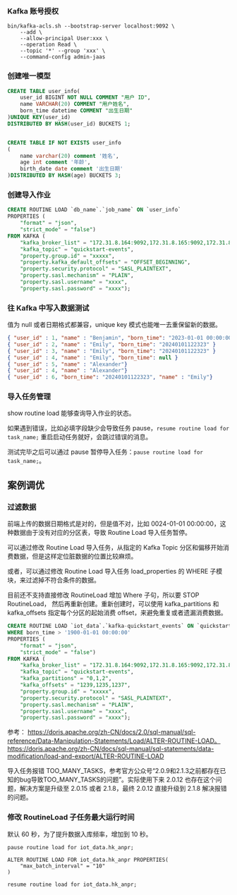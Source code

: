 
### Kafka 账号授权
```
bin/kafka-acls.sh --bootstrap-server localhost:9092 \
	--add \
	--allow-principal User:xxx \
	--operation Read \
	--topic '*' --group 'xxx' \
	--command-config admin-jaas 
```

### 创建唯一模型
```sql
CREATE TABLE user_info(
    user_id BIGINT NOT NULL COMMENT "用户 ID",
    name VARCHAR(20) COMMENT "用户姓名",
    born_time datetime COMMENT "出生日期"
)UNIQUE KEY(user_id)
DISTRIBUTED BY HASH(user_id) BUCKETS 1;


CREATE TABLE IF NOT EXISTS user_info  
(  
	name varchar(20) comment '姓名',
	age int comment '年龄',
	birth_date date comment '出生日期'
)DISTRIBUTED BY HASH(age) BUCKETS 3;
```

### 创建导入作业
```sql
CREATE ROUTINE LOAD `db_name`.`job_name` ON `user_info`
PROPERTIES (
    "format" = "json",
    "strict_mode" = "false")
FROM KAFKA (
    "kafka_broker_list" = "172.31.8.164:9092,172.31.8.165:9092,172.31.8.166:9092",
    "kafka_topic" = "quickstart-events",
    "property.group.id" = "xxxxx",
    "property.kafka_default_offsets" = "OFFSET_BEGINNING",
    "property.security.protocol" = "SASL_PLAINTEXT",
    "property.sasl.mechanism" = "PLAIN",
    "property.sasl.username" = "xxxx",
    "property.sasl.password" = "xxxx");
```

### 往 Kafka 中写入数据测试
值为 null 或者日期格式都兼容，unique key 模式也能唯一去重保留新的数据。
```json
{ "user_id" : 1, "name" : "Benjamin", "born_time": "2023-01-01 00:00:00" }
{ "user_id" : 2, "name" : "Emily", "born_time": "20240101122323" }
{ "user_id" : 3, "name" : "Emily", "born_time": "20240101122323" }
{ "user_id" : 4, "name" : "Emily", "born_time": null }
{ "user_id" : 5, "name" : "Alexander"}
{ "user_id" : 4, "name" : "Alexander"}
{ "user_id" : 6, "born_time": "20240101122323", "name" : "Emily"}
```

### 导入任务管理
show routine load 能够查询导入作业的状态。

如果遇到错误，比如必填字段缺少会导致任务 pause，`resume routine load for task_name;` 重启启动任务就好，会跳过错误的消息。

测试完毕之后可以通过 pause 暂停导入任务：`pause routine load for  task_name;`。


## 案例调优

### 过滤数据
前端上传的数据日期格式是对的，但是值不对，比如 0024-01-01 00:00:00，这种数据由于没有对应的分区表，导致 Routine Load 导入任务暂停。

可以通过修改 Routine Load 导入任务，从指定的 Kafka Topic 分区和偏移开始消费数据，但是这样定位脏数据的位置比较麻烦。

或者，可以通过修改 Routine Load 导入任务 load_properties 的 WHERE 子模块，来过滤掉不符合条件的数据。

目前还不支持直接修改 RoutineLoad 增加 Where 子句，所以要 STOP RoutineLoad， 然后再重新创建。重新创建时，可以使用 kafka_partitions 和 kafka_offsets 指定每个分区的起始消费 offset，来避免重复或者遗漏消费数据。
```sql
CREATE ROUTINE LOAD `iot_data`.`kafka-quickstart_events` ON `quickstart_events`
WHERE born_time > '1900-01-01 00:00:00'
PROPERTIES (
    "format" = "json",
    "strict_mode" = "false")
FROM KAFKA (
    "kafka_broker_list" = "172.31.8.164:9092,172.31.8.165:9092,172.31.8.166:9092",
    "kafka_topic" = "quickstart-events",
    "kafka_partitions" = "0,1,2",
    "kafka_offsets" = "1239,1235,1237",
    "property.group.id" = "xxxxx",
    "property.security.protocol" = "SASL_PLAINTEXT",
    "property.sasl.mechanism" = "PLAIN",
    "property.sasl.username" = "xxxx",
    "property.sasl.password" = "xxxx");
```

参考：
https://doris.apache.org/zh-CN/docs/2.0/sql-manual/sql-reference/Data-Manipulation-Statements/Load/ALTER-ROUTINE-LOAD。
https://doris.apache.org/zh-CN/docs/sql-manual/sql-statements/data-modification/load-and-export/ALTER-ROUTINE-LOAD


导入任务报错 TOO_MANY_TASKS，参考官方公众号“2.0.9和2.1.3之前都存在已知的bug导致TOO_MANY_TASKS的问题”。实际使用下来 2.0.12 也存在这个问题，解决方案是升级至 2.0.15 或者 2.1.8，最终 2.0.12 直接升级到 2.1.8 解决报错的问题。

### 修改 RoutineLoad 子任务最大运行时间
默认 60 秒，为了提升数据入库频率，增加到 10 秒。
```
pause routine load for iot_data.hk_anpr;

ALTER ROUTINE LOAD FOR iot_data.hk_anpr PROPERTIES(
    "max_batch_interval" = "10"
)

resume routine load for iot_data.hk_anpr;
```